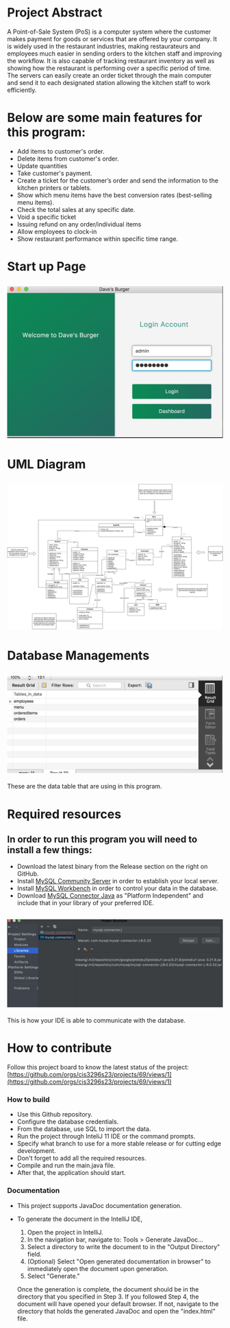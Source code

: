 # Project Abstract
A Point-of-Sale System (PoS) is a computer system where the customer makes payment for goods or services that are offered 
by your company. It is widely used in the restaurant industries, making restaurateurs and employees much easier in 
sending orders to the kitchen staff and improving the workflow. It is also capable of tracking restaurant inventory as 
well as showing how the restaurant is performing over a specific period of time. The servers can easily create an order 
ticket through the main computer and send it to each designated station allowing the kitchen staff to work efficiently.

# Below are some main features for this program: 
- Add items to customer's order. 
- Delete items from customer's order. 
- Update quantities 
- Take customer's payment. 
- Create a ticket for the customer’s order and send the information to the kitchen printers or tablets. 
- Show which menu items have the best conversion rates (best-selling menu items). 
- Check the total sales at any specific date. 
- Void a specific ticket 
- Issuing refund on any order/individual items 
- Allow employees to clock-in 
- Show restaurant performance within specific time range. 

# Start up Page 
![startup](screenshot/startup.png)
-

# UML Diagram

![UML](screenshot/JavaPOSUML.png)
-

# Database Managements
![Database](screenshot/data.png)
-
These are the data table that are using in this program.

# Required resources
In order to run this program you will need to install a few things:  
- 
- Download the latest binary from the Release section on the right on GitHub.  
- Install [MySQL Community Server](https://dev.mysql.com/downloads/mysql/) in order to establish your local server.
- Install [MySQL Workbench](https://dev.mysql.com/downloads/workbench/) in order to control your data in the database.
- Download [MySQL Connector Java](https://dev.mysql.com/downloads/connector/j/) as "Platform Independent" and include that in your library of your preferred IDE.

![MySQL Connector](screenshot/mysqlconnector.png)
-
This is how your IDE is able to communicate with the database.

# How to contribute
Follow this project board to know the latest status of the project: [https://github.com/orgs/cis3296s23/projects/69/views/1](https://github.com/orgs/cis3296s23/projects/69/views/1)  

### How to build
- Use this Github repository.
- Configure the database credentials.
- From the database, use SQL to import the data.
- Run the project through InteliJ 11 IDE or the command prompts.
- Specify what branch to use for a more stable release or for cutting edge development.  
- Don't forget to add all the required resources.
- Compile and run the main.java file.
- After that, the application should start. 

### Documentation
- This project supports JavaDoc documentation generation.
- To generate the document in the IntelliJ IDE,
  1. Open the project in IntelliJ.
  2. In the navigation bar, navigate to: Tools > Generate JavaDoc...
  3. Select a directory to write the document to in the "Output Directory" field.
  4. (Optional) Select "Open generated documentation in browser" to immediately open the document upon generation.
  5. Select "Generate."
  
  Once the generation is complete, the document should be in the directory that you specified in Step 3. If you followed Step 4, the document will have     opened your default browser. If not, navigate to the directory that holds the generated JavaDoc and open the "index.html" file.

